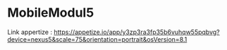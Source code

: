 # MobileModul5

Link appertize : https://appetize.io/app/y3zp3ra3fp35b6vuhqw55pqbvg?device=nexus5&scale=75&orientation=portrait&osVersion=8.1
